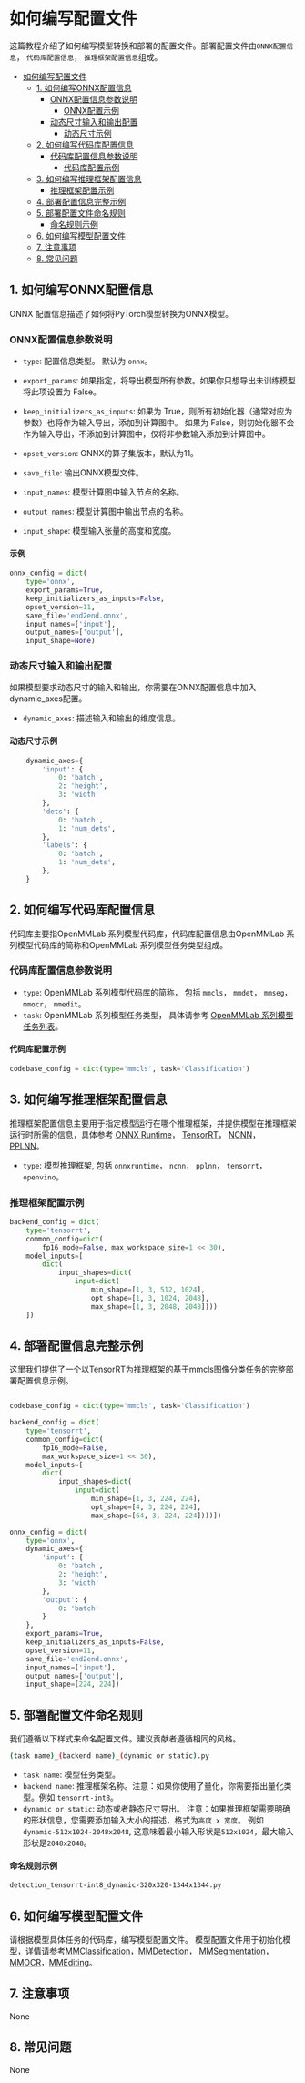 # 如何编写配置文件

<!-- This tutorial describes how to write a config for model conversion and deployment. A deployment config includes `onnx config`, `codebase config`, `backend config`. -->
这篇教程介绍了如何编写模型转换和部署的配置文件。部署配置文件由`ONNX配置信息`， `代码库配置信息`， `推理框架配置信息`组成。

<!-- TOC -->

- [如何编写配置文件](#如何编写配置文件)
  - [1. 如何编写ONNX配置信息](#1-如何编写onnx配置信息)
    - [ONNX配置信息参数说明](#onnx配置信息参数说明)
      - [ONNX配置示例](#示例)
    - [动态尺寸输入和输出配置](#动态尺寸输入和输出配置)
      - [动态尺寸示例](#示例-1)
  - [2. 如何编写代码库配置信息](#2-如何编写代码库配置信息)
    - [代码库配置信息参数说明](#代码库配置信息参数说明)
      - [代码库配置示例](#示例-2)
  - [3. 如何编写推理框架配置信息](#3-如何编写推理框架配置信息)
    - [推理框架配置示例](#示例-3)
  - [4. 部署配置信息完整示例](#4-部署配置信息完整示例)
  - [5. 部署配置文件命名规则](#5-部署配置文件命名规则)
    - [命名规则示例](#示例-4)
  - [6. 如何编写模型配置文件](#6-如何编写模型配置文件)
  - [7. 注意事项](#7-注意事项)
  - [8. 常见问题](#8-常见问题)

<!-- TOC -->

## 1. 如何编写ONNX配置信息

ONNX 配置信息描述了如何将PyTorch模型转换为ONNX模型。

### ONNX配置信息参数说明

- `type`: 配置信息类型。 默认为 `onnx`。
- `export_params`: 如果指定，将导出模型所有参数。如果你只想导出未训练模型将此项设置为 False。
- `keep_initializers_as_inputs`:
如果为 True，则所有初始化器（通常对应为参数）也将作为输入导出，添加到计算图中。 如果为 False，则初始化器不会作为输入导出，不添加到计算图中，仅将非参数输入添加到计算图中。

- `opset_version`: ONNX的算子集版本，默认为11。
- `save_file`: 输出ONNX模型文件。
- `input_names`: 模型计算图中输入节点的名称。
- `output_names`: 模型计算图中输出节点的名称。
- `input_shape`: 模型输入张量的高度和宽度。

#### 示例

```python
onnx_config = dict(
    type='onnx',
    export_params=True,
    keep_initializers_as_inputs=False,
    opset_version=11,
    save_file='end2end.onnx',
    input_names=['input'],
    output_names=['output'],
    input_shape=None)
```

### 动态尺寸输入和输出配置

如果模型要求动态尺寸的输入和输出，你需要在ONNX配置信息中加入dynamic_axes配置。

- `dynamic_axes`: 描述输入和输出的维度信息。

#### 动态尺寸示例

```python
    dynamic_axes={
        'input': {
            0: 'batch',
            2: 'height',
            3: 'width'
        },
        'dets': {
            0: 'batch',
            1: 'num_dets',
        },
        'labels': {
            0: 'batch',
            1: 'num_dets',
        },
    }
```

## 2. 如何编写代码库配置信息

代码库主要指OpenMMLab 系列模型代码库，代码库配置信息由OpenMMLab 系列模型代码库的简称和OpenMMLab 系列模型任务类型组成。

### 代码库配置信息参数说明

- `type`: OpenMMLab 系列模型代码库的简称， 包括 `mmcls`， `mmdet`， `mmseg`， `mmocr`， `mmedit`。
- `task`: OpenMMLab 系列模型任务类型， 具体请参考 [OpenMMLab 系列模型任务列表](#list-of-tasks-in-all-codebases)。

#### 代码库配置示例

```python
codebase_config = dict(type='mmcls', task='Classification')
```

## 3. 如何编写推理框架配置信息

推理框架配置信息主要用于指定模型运行在哪个推理框架，并提供模型在推理框架运行时所需的信息，具体参考 [ONNX Runtime](https://github.com/open-mmlab/mmdeploy/blob/master/docs/en/backends/onnxruntime.md)， [TensorRT](https://github.com/open-mmlab/mmdeploy/blob/master/docs/en/backends/tensorrt.md)， [NCNN](https://github.com/open-mmlab/mmdeploy/blob/master/docs/en/backends/ncnn.md)， [PPLNN](https://github.com/open-mmlab/mmdeploy/blob/master/docs/en/backends/pplnn.md)。

- `type`: 模型推理框架, 包括 `onnxruntime`， `ncnn`， `pplnn`， `tensorrt`， `openvino`。

### 推理框架配置示例

```python
backend_config = dict(
    type='tensorrt',
    common_config=dict(
        fp16_mode=False, max_workspace_size=1 << 30),
    model_inputs=[
        dict(
            input_shapes=dict(
                input=dict(
                    min_shape=[1, 3, 512, 1024],
                    opt_shape=[1, 3, 1024, 2048],
                    max_shape=[1, 3, 2048, 2048])))
    ])
```

## 4. 部署配置信息完整示例

这里我们提供了一个以TensorRT为推理框架的基于mmcls图像分类任务的完整部署配置信息示例。

```python

codebase_config = dict(type='mmcls', task='Classification')

backend_config = dict(
    type='tensorrt',
    common_config=dict(
        fp16_mode=False,
        max_workspace_size=1 << 30),
    model_inputs=[
        dict(
            input_shapes=dict(
                input=dict(
                    min_shape=[1, 3, 224, 224],
                    opt_shape=[4, 3, 224, 224],
                    max_shape=[64, 3, 224, 224])))])

onnx_config = dict(
    type='onnx',
    dynamic_axes={
        'input': {
            0: 'batch',
            2: 'height',
            3: 'width'
        },
        'output': {
            0: 'batch'
        }
    },
    export_params=True,
    keep_initializers_as_inputs=False,
    opset_version=11,
    save_file='end2end.onnx',
    input_names=['input'],
    output_names=['output'],
    input_shape=[224, 224])
```

## 5. 部署配置文件命名规则

我们遵循以下样式来命名配置文件。建议贡献者遵循相同的风格。

```bash
(task name)_(backend name)_(dynamic or static).py
```

- `task name`: 模型任务类型。
- `backend name`: 推理框架名称。注意：如果你使用了量化，你需要指出量化类型。例如  `tensorrt-int8`。
- `dynamic or static`: 动态或者静态尺寸导出。 注意：如果推理框架需要明确的形状信息，您需要添加输入大小的描述，格式为`高度 x 宽度`。 例如 `dynamic-512x1024-2048x2048`, 这意味着最小输入形状是`512x1024`，最大输入形状是`2048x2048`。

#### 命名规则示例

```bash
detection_tensorrt-int8_dynamic-320x320-1344x1344.py
```

## 6. 如何编写模型配置文件

请根据模型具体任务的代码库，编写模型配置文件。 模型配置文件用于初始化模型，详情请参考[MMClassification](https://github.com/open-mmlab/mmclassification/blob/master/docs/zh_CN/tutorials/config.md)，[MMDetection](https://github.com/open-mmlab/mmdetection/blob/master/docs/zh_cn/tutorials/config.md)， [MMSegmentation](https://github.com/open-mmlab/mmsegmentation/blob/master/docs/zh_cn/tutorials/config.md)， [MMOCR](https://github.com/open-mmlab/mmocr/blob/main/docs/en/tutorials/config.md)，[MMEditing](https://github.com/open-mmlab/mmediting/blob/master/docs/zh_cn/config.md)。

## 7. 注意事项

None

## 8. 常见问题

None
